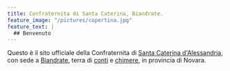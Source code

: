 ```yaml
---
title: Confraternita di Santa Caterina, Biandrate.
feature_image: "/pictures/copertina.jpg"
feature_text: |
  ## Benvenuto
---
```


Questo è il sito ufficiale della Confraternita di [Santa Caterina d'Alessandria](https://it.wikipedia.org/wiki/Caterina_d%27Alessandria), con sede a
[Biandrate](https://it.wikipedia.org/wiki/Biandrate), terra di [conti](https://www.treccani.it/enciclopedia/conti-di-biandrate_%28Enciclopedia-Italiana%29/) e [chimere](https://it.wikipedia.org/wiki/La_chimera_(Sebastiano_Vassalli)), in
provincia di Novara.
